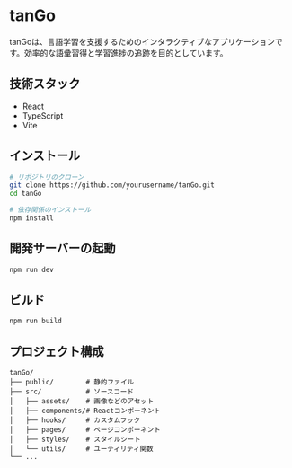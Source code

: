 # tanGo

tanGoは、言語学習を支援するためのインタラクティブなアプリケーションです。効率的な語彙習得と学習進捗の追跡を目的としています。

## 技術スタック

- React
- TypeScript
- Vite

## インストール

```bash
# リポジトリのクローン
git clone https://github.com/yourusername/tanGo.git
cd tanGo

# 依存関係のインストール
npm install
```

## 開発サーバーの起動

```bash
npm run dev
```

## ビルド

```bash
npm run build
```

## プロジェクト構成

```
tanGo/
├── public/        # 静的ファイル
├── src/           # ソースコード
│   ├── assets/    # 画像などのアセット
│   ├── components/# Reactコンポーネント
│   ├── hooks/     # カスタムフック
│   ├── pages/     # ページコンポーネント
│   ├── styles/    # スタイルシート
│   └── utils/     # ユーティリティ関数
└── ...
```
